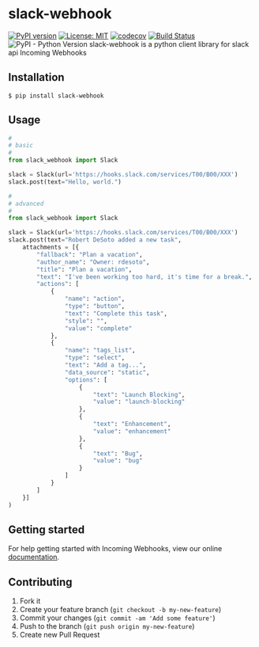 # slack-webhook

[![PyPI version](https://badge.fury.io/py/slack-webhook.svg)](https://badge.fury.io/py/slack-webhook)
[![License: MIT](https://img.shields.io/badge/License-MIT-yellow.svg)](https://opensource.org/licenses/MIT)
[![codecov](https://codecov.io/gh/10mohi6/slack-webhook-python/branch/master/graph/badge.svg)](https://codecov.io/gh/10mohi6/slack-webhook-python)
[![Build Status](https://travis-ci.com/10mohi6/slack-webhook-python.svg?branch=master)](https://travis-ci.com/10mohi6/slack-webhook-python)
![PyPI - Python Version](https://img.shields.io/pypi/pyversions/slack-webhook)
slack-webhook is a python client library for slack api Incoming Webhooks

## Installation

    $ pip install slack-webhook

## Usage

```python
#
# basic
#
from slack_webhook import Slack

slack = Slack(url='https://hooks.slack.com/services/T00/B00/XXX')
slack.post(text="Hello, world.")

#
# advanced
#
from slack_webhook import Slack

slack = Slack(url='https://hooks.slack.com/services/T00/B00/XXX')
slack.post(text="Robert DeSoto added a new task",
    attachments = [{
        "fallback": "Plan a vacation",
        "author_name": "Owner: rdesoto",
        "title": "Plan a vacation",
        "text": "I've been working too hard, it's time for a break.",
        "actions": [
            {
                "name": "action",
                "type": "button",
                "text": "Complete this task",
                "style": "",
                "value": "complete"
            },
            {
                "name": "tags_list",
                "type": "select",
                "text": "Add a tag...",
                "data_source": "static",
                "options": [
                    {
                        "text": "Launch Blocking",
                        "value": "launch-blocking"
                    },
                    {
                        "text": "Enhancement",
                        "value": "enhancement"
                    },
                    {
                        "text": "Bug",
                        "value": "bug"
                    }
                ]
            }
        ]
    }]
)


```
## Getting started

For help getting started with Incoming Webhooks, view our online [documentation](https://api.slack.com/incoming-webhooks).


## Contributing

1. Fork it
2. Create your feature branch (`git checkout -b my-new-feature`)
3. Commit your changes (`git commit -am 'Add some feature'`)
4. Push to the branch (`git push origin my-new-feature`)
5. Create new Pull Request
